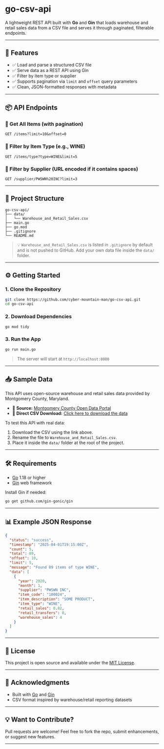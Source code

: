 
# go-csv-api

A lightweight REST API built with **Go** and **Gin** that loads warehouse and retail sales data from a CSV file and serves it through paginated, filterable endpoints.

---

## 🚀 Features

- ✅ Load and parse a structured CSV file  
- ✅ Serve data as a REST API using Gin  
- ✅ Filter by item type or supplier  
- ✅ Supports pagination via `limit` and `offset` query parameters  
- ✅ Clean, JSON-formatted responses with metadata  

---

## 📦 API Endpoints

### 🔹 Get All Items (with pagination)
```
GET /items?limit=10&offset=0
```

### 🔹 Filter by Item Type (e.g., WINE)
```
GET /items/type?type=WINE&limit=5
```

### 🔹 Filter by Supplier (URL encoded if it contains spaces)
```
GET /supplier/PWSWN%20INC?limit=3
```

---

## 📁 Project Structure

```
go-csv-api/
├── data/
│   └── Warehouse_and_Retail_Sales.csv
├── main.go
├── go.mod
├── .gitignore
└── README.md
```

> 💡 `Warehouse_and_Retail_Sales.csv` is listed in `.gitignore` by default and is not pushed to GitHub. Add your own data file inside the `data/` folder.

---

## ⚙️ Getting Started

### 1. Clone the Repository

```bash
git clone https://github.com/cyber-mountain-man/go-csv-api.git
cd go-csv-api
```

### 2. Download Dependencies

```bash
go mod tidy
```

### 3. Run the App

```bash
go run main.go
```

> The server will start at `http://localhost:8080`

---

## 📥 Sample Data

This API uses open-source warehouse and retail sales data provided by Montgomery County, Maryland.

- 🔗 **Source:** [Montgomery County Open Data Portal](https://data.montgomerycountymd.gov/Finance-Tax-Property/Warehouse-and-Retail-Sales/v76h-r7br)
- 📄 **Direct CSV Download:** [Click here to download the data](https://data.montgomerycountymd.gov/api/views/v76h-r7br/rows.csv?accessType=DOWNLOAD)

To test this API with real data:

1. Download the CSV using the link above.
2. Rename the file to `Warehouse_and_Retail_Sales.csv`.
3. Place it inside the `data/` folder at the root of the project.

---

## 🛠 Requirements

- [Go](https://golang.org/dl/) 1.18 or higher  
- [Gin](https://github.com/gin-gonic/gin) web framework  

Install Gin if needed:

```bash
go get github.com/gin-gonic/gin
```

---

## 📊 Example JSON Response

```json
{
  "status": "success",
  "timestamp": "2025-04-01T19:15:00Z",
  "count": 5,
  "total": 89,
  "offset": 10,
  "limit": 5,
  "message": "Found 89 items of type WINE",
  "data": [
    {
      "year": 2020,
      "month": 1,
      "supplier": "PWSWN INC",
      "item_code": "100024",
      "item_description": "SOME PRODUCT",
      "item_type": "WINE",
      "retail_sales": 0.82,
      "retail_transfers": 0,
      "warehouse_sales": 4
    }
  ]
}
```

---

## 🧾 License

This project is open source and available under the [MIT License](LICENSE).

---

## 🙌 Acknowledgments

- Built with [Go](https://golang.org/) and [Gin](https://github.com/gin-gonic/gin)  
- CSV format inspired by warehouse/retail reporting datasets  

---

## 💡 Want to Contribute?

Pull requests are welcome! Feel free to fork the repo, submit enhancements, or suggest new features.

---
